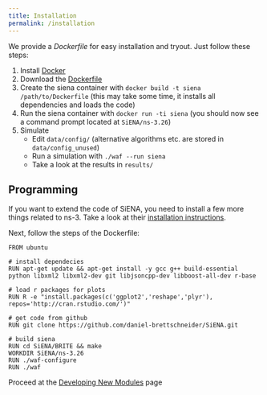 ```yaml
---
title: Installation
permalink: /installation
---
```

We provide a *Dockerfile* for easy installation and tryout. Just follow these steps:

1. Install [Docker](https://www.docker.com/)
2. Download the [Dockerfile](/assets/data/Dockerfile)
3. Create the siena container with `docker build -t siena /path/to/Dockerfile` (this may take some time, it installs all dependencies and loads the code)
4. Run the siena container with `docker run -ti siena` (you should now see a command prompt located at `SiENA/ns-3.26`)
5. Simulate
   * Edit `data/config/` (alternative algorithms etc. are stored in `data/config_unused`)
   * Run a simulation with `./waf --run siena`
   * Take a look at the results in `results/`

## Programming
If you want to extend the code of SiENA, you need to install a few more things related to ns-3. Take a look at their [installation instructions](https://www.nsnam.org/wiki/Installation).

Next, follow the steps of the Dockerfile:

```
FROM ubuntu

# install dependecies
RUN apt-get update && apt-get install -y gcc g++ build-essential python libxml2 libxml2-dev git libjsoncpp-dev libboost-all-dev r-base

# load r packages for plots
RUN R -e "install.packages(c('ggplot2','reshape','plyr'), repos='http://cran.rstudio.com/')"

# get code from github
RUN git clone https://github.com/daniel-brettschneider/SiENA.git

# build siena
RUN cd SiENA/BRITE && make
WORKDIR SiENA/ns-3.26
RUN ./waf-configure
RUN ./waf
```

Proceed at the [Developing New Modules](/develope) page
